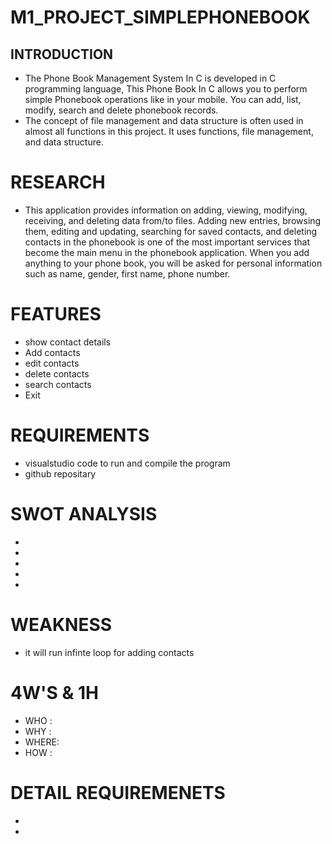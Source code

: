 # M1_PROJECT_SIMPLEPHONEBOOK
## INTRODUCTION
- The Phone Book Management System In C is developed in C programming language, This Phone Book In C allows you to perform simple Phonebook operations like in your mobile. You can add, list, modify, search and delete phonebook records.
- The concept of file management and data structure is often used in almost all functions in this project.  It uses functions, file management, and data structure. 
# RESEARCH
- This application provides information on adding, viewing, modifying, receiving, and deleting data from/to files. Adding new entries, browsing them, editing and updating, searching for saved contacts, and deleting contacts in the phonebook is one of the most important services that become the main menu in the phonebook application. When you add anything to your phone book, you will be asked for personal information such as name, gender, first name, phone number.
# FEATURES
- show contact details
- Add contacts
- edit contacts
- delete contacts
- search contacts
- Exit
# REQUIREMENTS
- visualstudio code to run and compile the program 
- github repositary
# SWOT ANALYSIS
-
-
-
-
-
# WEAKNESS
- it will run infinte loop for adding contacts
# 4W'S & 1H
- WHO : 
- WHY :
- WHERE:
- HOW :
# DETAIL REQUIREMENETS
-
-
